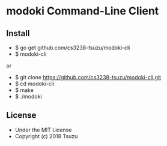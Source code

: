 # modoki Command-Line Client

## Install
- $ go get github.com/cs3238-tsuzu/modoki-cli
- $ modoki-cli

or

- $ git clone https://github.com/cs3238-tsuzu/modoki-cli.git
- $ cd modoki-cli
- $ make
- $ ./modoki

## License
- Under the MIT License
- Copyright (c) 2018 Tsuzu